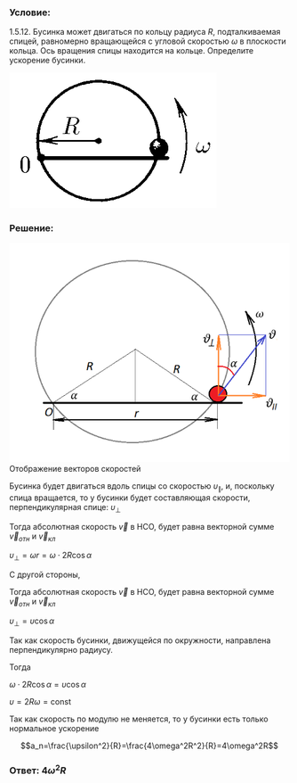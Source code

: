 ###  Условие: 

$1.5.12.$ Бусинка может двигаться по кольцу радиуса $R$, подталкиваемая спицей, равномерно вращающейся с угловой скоростью $\omega$ в плоскости кольца. Ось вращения спицы находится на кольце. Определите ускорение бусинки. 

![ К задаче 1.5.12 |373x243, 34%](../../img/1.5.12/statement.png)

###  Решение: 

![ Отображение векторов скоростей |693x541, 59%](../../img/1.5.12/draw.png)  Отображение векторов скоростей 

Бусинка будет двигаться вдоль спицы со скоростью $\upsilon_{\parallel}$, и, поскольку спица вращается, то у бусинки будет составляющая скорости, перпендикулярная спице: $\upsilon_{\perp}$

Тогда абсолютная скорость $\vec{v}$ в НСО, будет равна векторной сумме $\vec{v}_{отн}$ и $\vec{v}_{кл}$

$\upsilon_{\perp}=\omega r=\omega\cdot 2R\cos\alpha$

С другой стороны,

Тогда абсолютная скорость $\vec{v}$ в НСО, будет равна векторной сумме $\vec{v}_{отн}$ и $\vec{v}_{кл}$

$\upsilon_{\perp}=\upsilon\cos\alpha$

Так как скорость бусинки, движущейся по окружности, направлена перпендикулярно радиусу.

Тогда

$\omega\cdot 2R\cos\alpha =\upsilon\cos\alpha$

$\upsilon =2R\omega =\text{const}$

Так как скорость по модулю не меняется, то у бусинки есть только нормальное ускорение

$$a_n=\frac{\upsilon^2}{R}=\frac{4\omega^2R^2}{R}=4\omega^2R$$

###  Ответ: $4\omega^2R$

  

